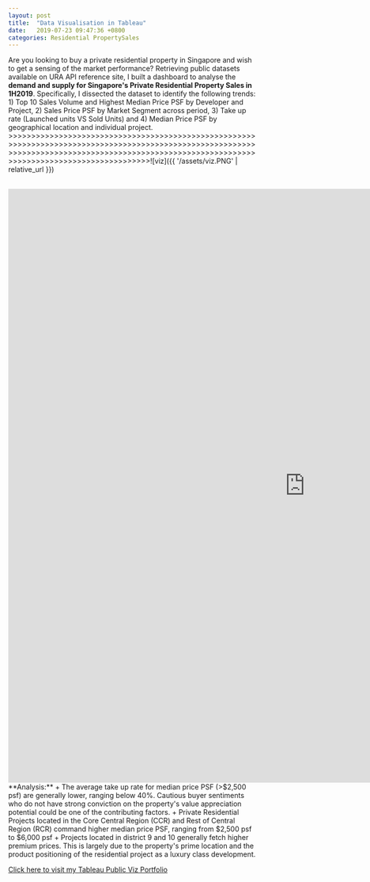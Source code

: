 ```yaml
---
layout: post
title:  "Data Visualisation in Tableau"
date:   2019-07-23 09:47:36 +0800
categories: Residential PropertySales
---
```

Are you looking to buy a private residential property in Singapore and wish to get a sensing of the market performance? Retrieving public datasets available on URA API reference site, I built a dashboard to analyse the **demand and supply for Singapore's Private Residential Property Sales in 1H2019**. Specifically, I dissected the dataset to identify the following trends: 1) Top 10 Sales Volume and Highest Median Price PSF by Developer and Project, 2) Sales Price PSF by Market Segment across period, 3) Take up rate (Launched units VS Sold Units) and 4) Median Price PSF by geographical location and individual project. >>>>>>>>>>>>>>>>>>>>>>>>>>>>>>>>>>>>>>>>>>>>>>>>>>>>>>>>>>>>>>>>>>>>>>>>>>>>>>>>>>>>>>>>>>>>>>>>>>>>>>>>>>>>>>>>>>>>>>>>>>>>>>>>>>>>>>>>>>>>>>>>>>>>>>>>>>>>>>>>>>>>>>>>>>>>>>>>>>>>>>>>>>>>>>>>>![viz]({{ '/assets/viz.PNG' | relative_url }})

<br>
<iframe seamless frameborder="0" src="https://public.tableau.com/views/SGPrivateResidentialPropertySales1H2019DemandSupply/SingaporePrivateResidentialPropertySales1H2019DemandvsSupply?:embed=y&:display_count=yes&:origin=viz_share_link" width = '1200' height = '1200' scrolling='yes' ></iframe>    

<br>
**Analysis:**
+ The average take up rate for median price PSF (>$2,500 psf) are generally lower, ranging below 40%. Cautious buyer sentiments who do not have strong conviction on the property's value appreciation potential could be one of the contributing factors. 
+ Private Residential Projects located in the Core Central Region (CCR) and Rest of Central Region (RCR) command higher median price PSF, ranging from $2,500 psf to $6,000 psf 
+ Projects located in district 9 and 10 generally fetch higher premium prices. This is largely due to the property's prime location and the product positioning of the residential project as a luxury class development. 
<br>

[Click here to visit my Tableau Public Viz Portfolio][tableau]


[tableau]: https://public.tableau.com/profile/jamie.lu2833#!/vizhome/SGPrivateResidentialPropertySales1H2019DemandSupply/SingaporePrivateResidentialPropertySales1H2019DemandvsSupply



